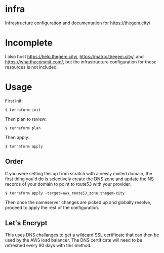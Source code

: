 # infra

Infrastructure configuration and documentation for https://thegem.city/

# Incomplete

I also host https://help.thegem.city/, https://matrix.thegem.city/, and https://whatthecommit.com/, but the infrastructure configuration for those resources is not included.

# Usage

First init:

    $ terraform init

Then plan to review:

    $ terraform plan

Then apply:

    $ terraform apply

## Order

If you were setting this up from scratch with a newly minted domain, the first thing you'd do is selectively create the DNS zone and update the NS records of your domain to point to route53 with your provider.

    $ terraform apply -target=aws_route53_zone.thegem-city

Then once the nameserver changes are picked up and globally resolve, proceed to apply the rest of the configuration.

## Let's Encrypt

This uses DNS challanges to get a wildcard SSL certificate that can then be used by the AWS load balancer. The DNS certificate will need to be refreshed every 90 days with this method.

